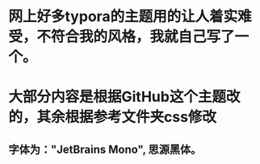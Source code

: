 # 网上好多typora的主题用的让人着实难受，不符合我的风格，我就自己写了一个。

# 大部分内容是根据GitHub这个主题改的，其余根据参考文件夹css修改

## 字体为："JetBrains Mono", 思源黑体。
